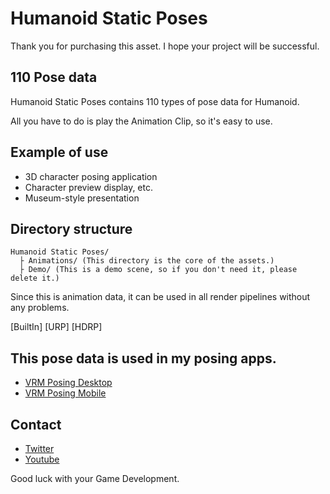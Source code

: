 # Humanoid Static Poses

Thank you for purchasing this asset. I hope your project will be successful.

## 110 Pose data

Humanoid Static Poses contains 110 types of pose data for Humanoid.

All you have to do is play the Animation Clip, so it's easy to use.

## Example of use
* 3D character posing application
* Character preview display, etc.
* Museum-style presentation

## Directory structure

```
Humanoid Static Poses/
  ├ Animations/ (This directory is the core of the assets.)
  ├ Demo/ (This is a demo scene, so if you don't need it, please delete it.)
```

Since this is animation data, it can be used in all render pipelines without any problems.

[BuiltIn] [URP] [HDRP]

## This pose data is used in my posing apps.
* [VRM Posing Desktop](https://youtu.be/WlVavtFvjxQ)
* [VRM Posing Mobile](https://youtu.be/WlVavtFvjxQ)

## Contact
* [Twitter](https://twitter.com/EvelynSoloDev)
* [Youtube](https://www.youtube.com/c/EvelynGameDev)

Good luck with your Game Development.